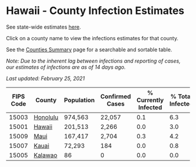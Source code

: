 # Hawaii - County Infection Estimates

See state-wide estimates [here](/infections/us-hi).

Click on a county name to view the infections estimates for that county.

See the [Counties Summary](/infections/summary-counties) page for a searchable and sortable table.

*Note: Due to the inherent lag between infections and reporting of cases, our estimates of infections are as of 14 days ago.*

*Last updated: February 25, 2021*

|   FIPS Code |               County |   Population |   Confirmed Cases |   % Currently Infected |   % Total Infected |
|-------------|----------------------|--------------|-------------------|------------------------|--------------------|
|       15003 | [Honolulu](honolulu) |      974,563 |            22,057 |                    0.1 |                6.3 |
|       15001 |     [Hawaii](hawaii) |      201,513 |             2,266 |                    0.0 |                3.0 |
|       15009 |         [Maui](maui) |      167,417 |             2,704 |                    0.3 |                4.2 |
|       15007 |       [Kauai](kauai) |       72,293 |               184 |                    0.0 |                0.8 |
|       15005 |   [Kalawao](kalawao) |           86 |                 0 |                    0.0 |                0.0 |